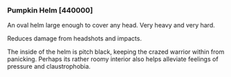 ### Pumpkin Helm [440000]

An oval helm large enough to cover any head. Very heavy and very hard.

Reduces damage from headshots and impacts.

The inside of the helm is pitch black, keeping the crazed warrior within from panicking. Perhaps its rather roomy interior also helps alleviate feelings of pressure and claustrophobia.